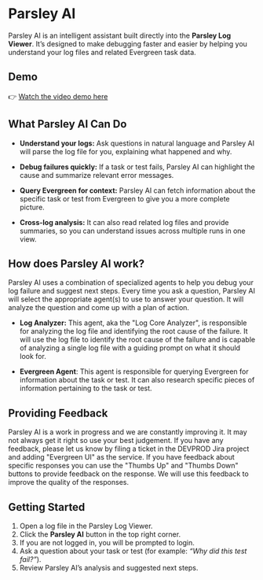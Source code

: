 # Parsley AI

Parsley AI is an intelligent assistant built directly into the **Parsley Log Viewer**. It’s designed to make debugging faster and easier by helping you understand your log files and related Evergreen task data.

## Demo

👉 [Watch the video demo here](https://youtu.be/kHq4OGowFnk)

## What Parsley AI Can Do

- **Understand your logs:**
  Ask questions in natural language and Parsley AI will parse the log file for you, explaining what happened and why.

- **Debug failures quickly:**
  If a task or test fails, Parsley AI can highlight the cause and summarize relevant error messages.

- **Query Evergreen for context:**
  Parsley AI can fetch information about the specific task or test from Evergreen to give you a more complete picture.

- **Cross-log analysis:**
  It can also read related log files and provide summaries, so you can understand issues across multiple runs in one view.

## How does Parsley AI work?

Parsley AI uses a combination of specialized agents to help you debug your log failure and suggest next steps. Every time you ask a question, Parsley AI will select the appropriate agent(s) to use to answer your question. It will analyze the question and come up with a plan of action.

- **Log Analyzer:** This agent, aka the "Log Core Analyzer", is responsible for analyzing the log file and identifying the root cause of the failure. It will use the log file to identify the root cause of the failure and is capable of analyzing a single log file with a guiding prompt on what it should look for.

- **Evergreen Agent**: This agent is responsible for querying Evergreen for information about the task or test. It can also research specific pieces of information pertaining to the task or test.

## Providing Feedback

Parsley AI is a work in progress and we are constantly improving it. It may not always get it right so use your best judgement. If you have any feedback, please let us know by filing a ticket in the DEVPROD Jira project and adding "Evergreen UI" as the service.
If you have feedback about specific responses you can use the "Thumbs Up" and "Thumbs Down" buttons to provide feedback on the response. We will use this feedback to improve the quality of the responses.

## Getting Started

1. Open a log file in the Parsley Log Viewer.
2. Click the **Parsley AI** button in the top right corner.
3. If you are not logged in, you will be prompted to login.
4. Ask a question about your task or test (for example: _“Why did this test fail?”_).
5. Review Parsley AI’s analysis and suggested next steps.
